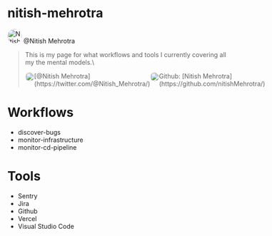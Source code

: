 # nitish-mehrotra

<img src="https://pbs.twimg.com/profile_images/1218045792872615936/SAIJcOi__400x400.jpg" alt="Nitish Mehrotra" style="height: 32px; width:32px; border-radius:50%;"/> @Nitish Mehrotra</div>

> This is my page for what workflows and tools I currently covering all my
> the mental models.\
>
> <div style="display:flex; flex-direction:row; margin: auto;"> <img
> src="https://cdn4.iconfinder.com/data/icons/social-media-icons-the-circle-set/48/twitter_circle-512.png"
> style="height: 20px; width:20px; border-radius:50%;"> [@Nitish Mehrotra](https://twitter.com/@Nitish_Mehrotra/) <img
> src="https://cdn0.iconfinder.com/data/icons/octicons/1024/mark-github-512.png"
> style="height: 20px; width:20px; border-radius:50%;">
> Github: [Nitish Mehrotra](https://github.com/nitishMehrotra/)</div>

# Workflows

- discover-bugs
- monitor-infrastructure
- monitor-cd-pipeline

# Tools

- Sentry
- Jira
- Github
- Vercel
- Visual Studio Code
